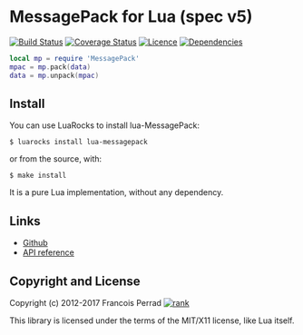 MessagePack for Lua (spec v5)
=============================

[![Build Status](https://travis-ci.org/fperrad/lua-MessagePack.png?branch=master)](https://travis-ci.org/fperrad/lua-MessagePack)
[![Coverage Status](https://coveralls.io/repos/fperrad/lua-MessagePack/badge.png?branch=master)](https://coveralls.io/r/fperrad/lua-MessagePack?branch=master)
[![Licence](http://img.shields.io/badge/Licence-MIT-brightgreen.svg)](COPYRIGHT)
[![Dependencies](http://img.shields.io/badge/Dependencies-none-brightgreen.svg)](COPYRIGHT)

``` lua
local mp = require 'MessagePack'
mpac = mp.pack(data)
data = mp.unpack(mpac)
```

Install
-------

You can use LuaRocks to install lua-MessagePack:

```
$ luarocks install lua-messagepack
```

or from the source, with:

```
$ make install
```

It is a pure Lua implementation, without any dependency.

Links
-----

* [Github](http://github.com/fperrad/lua-MessagePack/)
* [API reference](http://fperrad.github.io/lua-MessagePack/messagepack/)

Copyright and License
---------------------

Copyright (c) 2012-2017 Francois Perrad [![rank](https://www.openhub.net/accounts/4780/widgets/account_rank.gif)](https://www.openhub.net/accounts/4780)

This library is licensed under the terms of the MIT/X11 license, like Lua itself.
